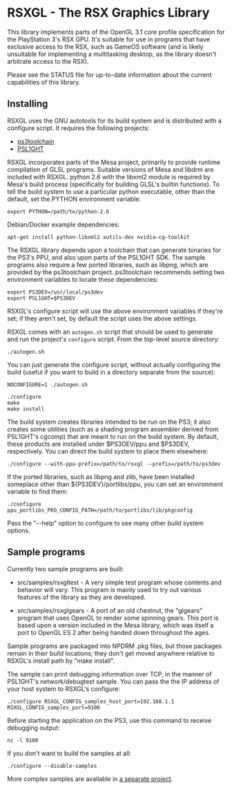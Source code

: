 # RSXGL - The RSX Graphics Library

This library implements parts of the OpenGL 3.1 core profile specification for
the PlayStation 3's RSX GPU. It's suitable for use in programs that
have exclusive access to the RSX, such as GameOS software (and is likely
unsuitable for implementing a multitasking desktop, as the library
doesn't arbitrate access to the RSX).

Please see the STATUS file for up-to-date information about the
current capabilities of this library.

## Installing

RSXGL uses the GNU autotools for its build system and is distributed
with a configure script. It requires the following projects:

* [ps3toolchain](http://github.com/ps3dev/ps3toolchain)
* [PSL1GHT](http://github.com/ps3dev/PSL1GHT)

RSXGL incorporates parts of the Mesa project, primarily to provide
runtime compilation of GLSL programs. Suitable versions of Mesa and
libdrm are included with RSXGL. python 2.6 with the libxml2 module is
required by Mesa's build process (specifically for building GLSL's
builtin functions). To tell the build system to use a particular python
executable, other than the default, set the PYTHON environment variable:

```
export PYTHON=/path/to/python-2.6
```

Debian/Docker example dependencies:
```
apt-get install python-libxml2 xutils-dev nvidia-cg-toolkit
```

The RSXGL library depends upon a toolchain that can generate binaries for the
PS3's PPU, and also upon parts of the PSL1GHT SDK. The sample programs also
require a few ported libraries, such as libpng, which are provided by
the ps3toolchain project. ps3toolchain recommends setting two
environment variables to locate these dependencies:

```
export PS3DEV=/usr/local/ps3dev
export PSL1GHT=$PS3DEV
```

RSXGL's configure script will use the above environment variables if
they're set;  if they aren't set, by default the script uses the above
settings.

RSXGL comes with an `autogen.sh` script that should be used to generate 
and run the project's `configure` script. From the top-level source directory:

```
./autogen.sh
```

You can just generate the configure script, without actually configuring
the build (useful if you want to build in a directory separate from the source):

```
NOCONFIGURE=1 ./autogen.sh
```

```
./configure
make
make install
```

The build system creates libraries intended to be run on the PS3; it
also creates some utilities (such as a shading program assembler
derived from PSL1GHT's cgcomp) that are meant to run on the build
system. By default, these products are installed under $PS3DEV/ppu
and $PS3DEV, respectively. You can direct the build system to place
them elsewhere:

```
./configure --with-ppu-prefix=/path/to/rsxgl --prefix=/path/to/ps3dev
```

If the ported libraries, such as libpng and zlib, have been installed
someplace other than ${PS3DEV}/portlibs/ppu, you can set an
environment variable to find them:

```
./configure ppu_portlibs_PKG_CONFIG_PATH=/path/to/portlibs/lib/pkgconfig
```

Pass the "--help" option to configure to see many other build system options.

## Sample programs

Currently two sample programs are built:

* src/samples/rsxgltest - A very simple test program whose contents and
behavior will vary. This program is mainly used to try out various
features of the library as they are developed.

* src/samples/rsxglgears - A port of an old chestnut, the "glgears"
program that uses OpenGL to render some spinning gears. This port is
based upon a version included in the Mesa library, which was itself a
port to OpenGL ES 2 after being handed down throughout the ages.

Sample programs are packaged into NPDRM .pkg files, but those packages
remain in their build locations; they don't get moved anywhere
relative to RSXGL's install path by "make install".

The sample can print debugging information over TCP, in the manner of
PSL1GHT's network/debugtest sample. You can pass the the IP address of
your host system to RSXGL's configure:

```
./configure RSXGL_CONFIG_samples_host_port=192.168.1.1 RSXGL_CONFIG_samples_port=9100
```

Before starting the application on the PS3, use this command to
receive debugging output:

```
nc -l 9100
```

If you don't want to build the samples at all:

```
./configure --disable-samples
```

More complex samples are available in [a separate project](http://github.com/gzorin/rsxgl-samples).
